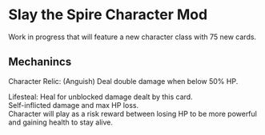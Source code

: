 # Slay the Spire Character Mod

Work in progress that will feature a new character class with 75 new cards.



## Mechanincs

Character Relic: (Anguish) Deal double damage when below 50% HP.

Lifesteal: Heal for unblocked damage dealt by this card. <br />
Self-inflicted damage and max HP loss. <br />
Character will play as a risk reward between losing HP to be more powerful and gaining health to stay alive. <br />


